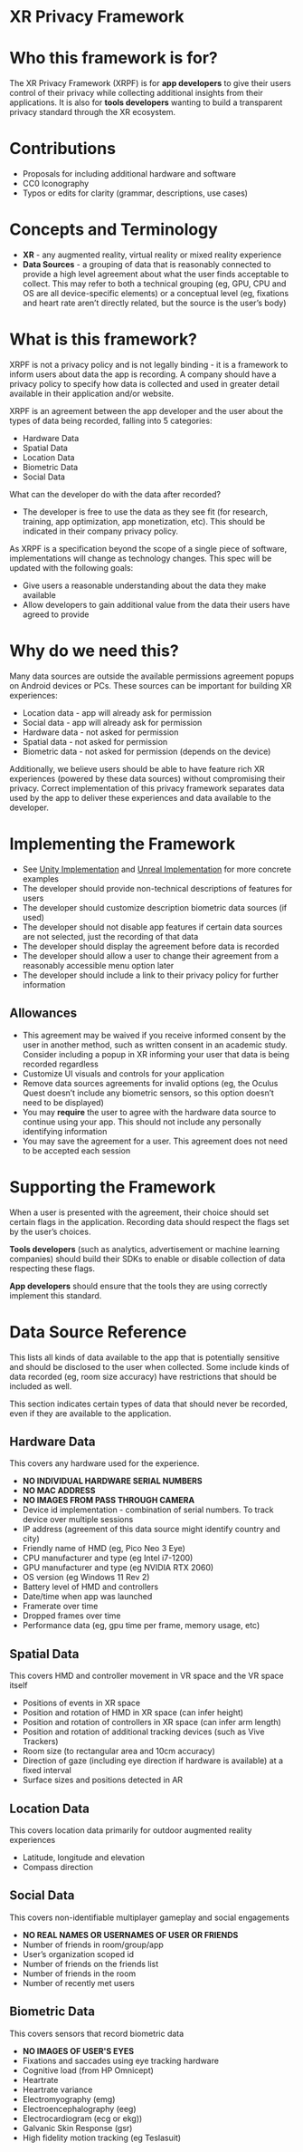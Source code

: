 XR Privacy Framework
=========
# Who this framework is for?

The XR Privacy Framework (XRPF) is for **app developers** to give their users control of their privacy while collecting additional insights from their applications. It is also for **tools developers** wanting to build a transparent privacy standard through the XR ecosystem.

# Contributions

- Proposals for including additional hardware and software
- CC0 Iconography
- Typos or edits for clarity (grammar, descriptions, use cases)

# Concepts and Terminology

- **XR** - any augmented reality, virtual reality or mixed reality experience
- **Data Sources** - a grouping of data that is reasonably connected to provide a high level agreement about what the user finds acceptable to collect. This may refer to both a technical grouping (eg, GPU, CPU and OS are all device-specific elements) or a conceptual level (eg, fixations and heart rate aren’t directly related, but the source is the user’s body)

# What is this framework?

XRPF is not a privacy policy and is not legally binding - it is a framework to inform users about data the app is recording. A company should have a privacy policy to specify how data is collected and used in greater detail available in their application and/or website.

XRPF is an agreement between the app developer and the user about the types of data being recorded, falling into 5 categories:

- Hardware Data
- Spatial Data
- Location Data
- Biometric Data
- Social Data

What can the developer do with the data after recorded?

- The developer is free to use the data as they see fit (for research, training, app optimization, app monetization, etc). This should be indicated in their company privacy policy.

As XRPF is a specification beyond the scope of a single piece of software, implementations will change as technology changes. This spec will be updated with the following goals:

- Give users a reasonable understanding about the data they make available
- Allow developers to gain additional value from the data their users have agreed to provide

# Why do we need this?

Many data sources are outside the available permissions agreement popups on Android devices or PCs. These sources can be important for building XR experiences:

- Location data - app will already ask for permission
- Social data - app will already ask for permission
- Hardware data - not asked for permission
- Spatial data - not asked for permission
- Biometric data - not asked for permission (depends on the device)

Additionally, we believe users should be able to have feature rich XR experiences (powered by these data sources) without compromising their privacy. Correct implementation of this privacy framework separates data used by the app to deliver these experiences and data available to the developer.

# Implementing the Framework

- See [Unity Implementation](https://github.com/CognitiveVR/xrprivacyframework-unity) and [Unreal Implementation](https://github.com/CognitiveVR/xrprivacyframework-unreal) for more concrete examples
- The developer should provide non-technical descriptions of features for users
- The developer should customize description biometric data sources (if used)
- The developer should not disable app features if certain data sources are not selected, just the recording of that data
- The developer should display the agreement before data is recorded
- The developer should allow a user to change their agreement from a reasonably accessible menu option later
- The developer should include a link to their privacy policy for further information

## Allowances

- This agreement may be waived if you receive informed consent by the user in another method, such as written consent in an academic study. Consider including a popup in XR informing your user that data is being recorded regardless
- Customize UI visuals and controls for your application
- Remove data sources agreements for invalid options (eg, the Oculus Quest doesn’t include any biometric sensors, so this option doesn’t need to be displayed)
- You may **require** the user to agree with the hardware data source to continue using your app. This should not include any personally identifying information
- You may save the agreement for a user. This agreement does not need to be accepted each session

# Supporting the Framework

When a user is presented with the agreement, their choice should set certain flags in the application. Recording data should respect the flags set by the user’s choices.

**Tools developers** (such as analytics, advertisement or machine learning companies) should build their SDKs to enable or disable collection of data respecting these flags.

**App developers** should ensure that the tools they are using correctly implement this standard.


# Data Source Reference

This lists all kinds of data available to the app that is potentially sensitive and should be disclosed to the user when collected. Some include kinds of data recorded (eg, room size accuracy) have restrictions that should be included as well.

This section indicates certain types of data that should never be recorded, even if they are available to the application.

## Hardware Data

This covers any hardware used for the experience.

- **NO INDIVIDUAL HARDWARE SERIAL NUMBERS**
- **NO MAC ADDRESS**
- **NO IMAGES FROM PASS THROUGH CAMERA**
- Device id implementation - combination of serial numbers. To track device over multiple sessions
- IP address (agreement of this data source might identify country and city)
- Friendly name of HMD (eg, Pico Neo 3 Eye)
- CPU manufacturer and type (eg Intel i7-1200)
- GPU manufacturer and type (eg NVIDIA RTX 2060)
- OS version (eg Windows 11 Rev 2)
- Battery level of HMD and controllers
- Date/time when app was launched
- Framerate over time
- Dropped frames over time
- Performance data (eg, gpu time per frame, memory usage, etc)

## Spatial Data

This covers HMD and controller movement in VR space and the VR space itself

- Positions of events in XR space
- Position and rotation of HMD in XR space (can infer height)
- Position and rotation of controllers in XR space (can infer arm length)
- Position and rotation of additional tracking devices (such as Vive Trackers)
- Room size (to rectangular area and 10cm accuracy)
- Direction of gaze (including eye direction if hardware is available) at a fixed interval
- Surface sizes and positions detected in AR

## Location Data

This covers location data primarily for outdoor augmented reality experiences

- Latitude, longitude and elevation
- Compass direction

## Social Data

This covers non-identifiable multiplayer gameplay and social engagements

- **NO REAL NAMES OR USERNAMES OF USER OR FRIENDS**
- Number of friends in room/group/app
- User’s organization scoped id
- Number of friends on the friends list
- Number of friends in the room
- Number of recently met users

## Biometric Data

This covers sensors that record biometric data

- **NO IMAGES OF USER'S EYES**
- Fixations and saccades using eye tracking hardware
- Cognitive load (from HP Omnicept)
- Heartrate
- Heartrate variance
- Electromyography (emg)
- Electroencephalography (eeg)
- Electrocardiogram (ecg or ekg))
- Galvanic Skin Response (gsr)
- High fidelity motion tracking (eg Teslasuit)
